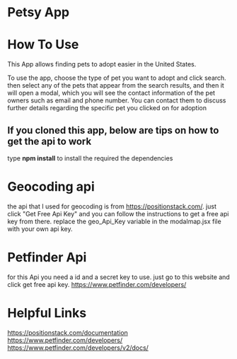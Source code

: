 # Petsy App

# How To Use 
This App allows finding pets to adopt easier in the United States. 

To use the app, choose the type of pet you want to adopt and click search. then select any of the pets that appear from the search results, and then it will open a modal, which you will see the contact information of the pet owners such as email and phone number.  You can contact them to discuss further details regarding the specific pet you clicked on for adoption

## If you cloned this app, below are tips on how to get the api to work

type __npm install__ to install the required the dependencies

# Geocoding api

the api that I used for geocoding is from https://positionstack.com/.  just click "Get Free Api Key" and you can follow the instructions to get a free api key from there. replace the geo_Api_Key variable in the modalmap.jsx file with your own api key.

# Petfinder Api
for this Api you need a id and a secret key to use. 
just go to this website and click get free api key.
https://www.petfinder.com/developers/

# Helpful Links
https://positionstack.com/documentation
https://www.petfinder.com/developers/
https://www.petfinder.com/developers/v2/docs/
